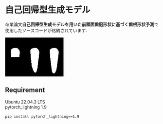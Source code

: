 # 自己回帰型生成モデル

卒業論文**自己回帰型生成モデルを用いた前額面歯冠形状に基づく歯根形状予測**で使用したソースコードが格納されています．

![](figures/tooth20_79.9M.jpg)

## Requirement

Ubuntu 22.04.3 LTS  
pytorch_lightning 1.9

```copy
pip install pytorch_lightning==1.9
```
